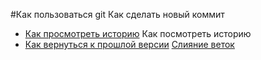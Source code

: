 #Как пользоваться git
Как сделать новый коммит
- [Как просмотреть историю](./log_help.md)
Как посмотреть историю
- [Как вернуться к прошлой версии](./reset_help.md)
[Слияние веток](./merge_help.md)
